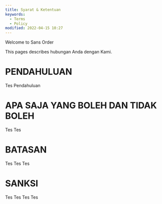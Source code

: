 ```yaml
---
title: Syarat & Ketentuan
keywords:
  - Terms
  - Policy
modified: 2022-04-15 10:27
---
```


Welcome to Sans Order

This pages describes hubungan Anda dengan Kami.

# PENDAHULUAN

Tes Pendahuluan

# APA SAJA YANG BOLEH DAN TIDAK BOLEH

Tes Tes

# BATASAN

Tes Tes Tes

# SANKSI

Tes Tes Tes Tes